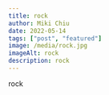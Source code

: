 ```yaml
---
title: rock
author: Miki Chiu
date: 2022-05-14
tags: ["post", "featured"]
image: /media/rock.jpg
imageAlt: rock
description: rock
---
```


rock
